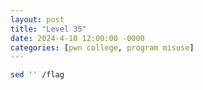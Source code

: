 ```yaml
---
layout: post
title: "Level 35"
date: 2024-4-10 12:00:00 -0000
categories: [pwn college, program misuse]
---
```


```bash
sed '' /flag
```